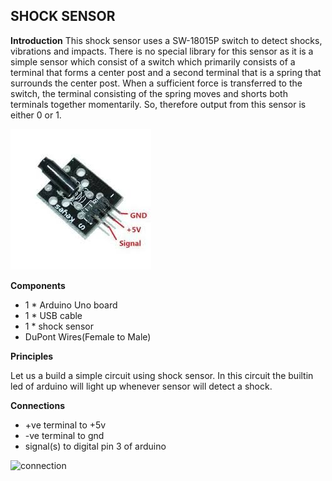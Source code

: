 ## SHOCK SENSOR

**Introduction** This shock sensor uses a SW-18015P switch to detect shocks, vibrations and impacts. There is no special library 
for this sensor as it is a simple sensor which consist of a switch which primarily consists of a terminal that forms a center 
post and a second terminal that is a spring that surrounds the center post. When a sufficient force is transferred to the switch,
the terminal consisting of the spring moves and shorts both terminals together momentarily. So, therefore output from this sensor
is either 0 or 1.

![pin diagram](/images/shocksensor.jpg)

**Components**

* 1 * Arduino Uno board
* 1 * USB cable
* 1 * shock sensor
* DuPont Wires(Female to Male)

**Principles**

Let us a build a simple circuit using shock sensor. In this circuit the builtin led of arduino will light up whenever sensor will
detect a shock.

**Connections**

* +ve terminal to +5v 
* -ve terminal to gnd
* signal(s) to digital pin 3 of arduino

![connection](Arduino_KY-002_Keyes_Vibration_switch_module_connection-diagram.png)




